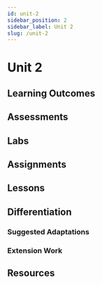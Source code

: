 ```yaml
---
id: unit-2
sidebar_position: 2
sidebar_label: Unit 2
slug: /unit-2
---
```


# Unit 2

## Learning Outcomes

## Assessments

## Labs

## Assignments

## Lessons

## Differentiation

### Suggested Adaptations

### Extension Work

## Resources